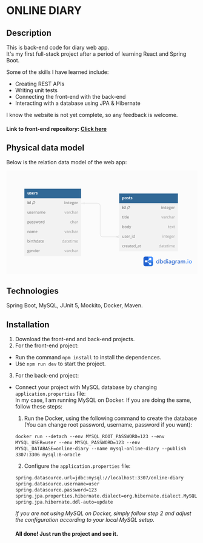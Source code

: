 # ONLINE DIARY
## Description
This is back-end code for diary web app.  
It's my first full-stack project after a period of learning React and Spring Boot.  

Some of the skills I have learned include:
- Creating REST APIs
- Writing unit tests
- Connecting the front-end with the back-end
- Interacting with a database using JPA & Hibernate

I know the website is not yet complete, so any feedback is welcome.
#### Link to front-end repository: [Click here](https://github.com/AST-tnbt/Online_Diary_Fontend)
## Physical data model
Below is the relation data model of the web app:  

![PDM](/public/Database.png)

## Technologies
Spring Boot, MySQL, JUnit 5, Mockito, Docker, Maven.
## Installation
1. Download the front-end and back-end projects.
2. For the front-end project:
- Run the command `npm install` to install the dependences.
- Use `npm run dev` to start the project.
3. For the back-end project:
- Connect your project with MySQL database by changing `application.properties` file:  
  In my case, I am running MySQL on Docker. If you are doing the same, follow these steps:
    1. Run the Docker, using the following command to create the database (You can change root password, username, password if you want):
    ```
    docker run --detach --env MYSQL_ROOT_PASSWORD=123 --env MYSQL_USER=user --env MYSQL_PASSWORD=123 --env MYSQL_DATABASE=online-diary --name mysql-online-diary --publish 3307:3306 mysql:8-oracle
    ```
    2. Configure the `application.properties` file:
    ```
    spring.datasource.url=jdbc:mysql://localhost:3307/online-diary
    spring.datasource.username=user
    spring.datasource.password=123
    spring.jpa.properties.hibernate.dialect=org.hibernate.dialect.MySQL8Dialect
    spring.jpa.hibernate.ddl-auto=update
    ```
  *If you are not using MySQL on Docker, simply follow step 2 and adjust the configuration according to your local MySQL setup.*

  #### All done! Just run the project and see it.
